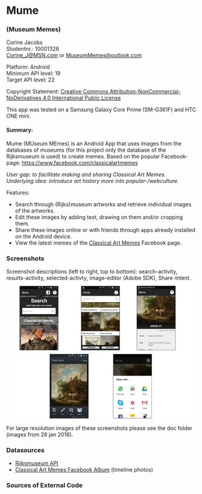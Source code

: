 # Mume 
### (Museum Memes)  
Corine Jacobs  
Studentnr.: 10001326  
Corine_J@MSN.com or MuseumMemes@outlook.com
  
Platform: Android  
Minimum API level: 19  
Target API level: 22  

Copyright Statement: [Creative Commons Attribution-NonCommercial-NoDerivatives 4.0 International Public License](https://github.com/C0rine/Mume/blob/master/LICENSE.md) 
  
This app was tested on a Samsung Galaxy Core Prime (SM-G361F) and HTC ONE mini.

#### Summary:
Mume (MUseum MEmes) is an Android App that uses images from the databases of museums (for this project only the database of the Rijksmuseum is used) to create memes. Based on the popular Facebook-page: https://www.facebook.com/classicalartmemes  

*User gap: to facilitate making and sharing Classical Art Memes.*  
*Underlying idea: introduce art history more into popular-/webculture.*  

Features:
- Search through (Rijks)museum artworks and retrieve individual images of the artworks.
- Edit these images by adding text, drawing on them and/or cropping them.
- Share these images online or with friends through apps already installed on the Android device.
- View the latest memes of the [Classical Art Memes](https://www.facebook.com/classicalartmemes) Facebook page.

### Screenshots 
Screenshot descriptions (left to right, top to bottom): search-activity, results-activity, selected-activty, image-editor (Adobe SDK), Share-Intent.
![Preliminary sketches](/doc/allscreenshots28jan2016.jpg)  
For large resolution images of these screenshots please see the doc folder (images from 28 jan 2016).

### Datasources  
- [Rijksmuseum API](http://rijksmuseum.github.io/)
- [Classical Art Memes Facebook Album](https://www.facebook.com/media/set/?set=a.595162167262642.1073741827.595155763929949&type=3) (timeline photos)

### Sources of External Code

